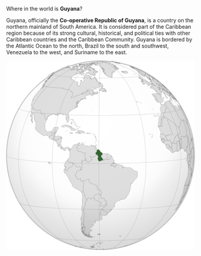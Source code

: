 Where in the world is **Guyana**?
<!--question-->
Guyana, officially the **Co‑operative Republic of Guyana**, is a country on the northern mainland of South America. It is considered part of the Caribbean region because of its strong cultural, historical, and political ties with other Caribbean countries and the Caribbean Community. Guyana is bordered by the Atlantic Ocean to the north, Brazil to the south and southwest, Venezuela to the west, and Suriname to the east.

![Map of Guyana](images/GUY_orthographic.svg)